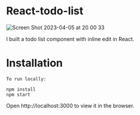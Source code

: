 # React-todo-list

![Screen Shot 2023-04-05 at 20 00 33](https://user-images.githubusercontent.com/33332730/230230383-3c095825-d5ce-4e85-b295-f2c1c981f47b.png)

I built a todo list component with inline edit in React.

# Installation

```
To run locally:

npm install
npm start
```
Open http://localhost:3000 to view it in the browser.
